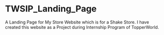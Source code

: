# TWSIP_Landing_Page
A Landing Page for My Store Website which is for a Shake Store.
I have created this website as a Project during Internship Program of TopperWorld.
